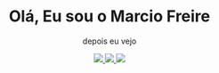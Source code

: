<div align="center">
   <h1>  Olá, Eu sou o Marcio Freire </h1>
</div>
<div align="center">
 
   <p>depois eu vejo</p>
</div>

<div align="center"> 
   <a href = "mailto:marciofreire99@outlook.com" target="_blank">
    <img src="https://img.shields.io/badge/-Gmail-%23333?style=for-the-badge&logo=gmail&logoColor=emerald">
  </a>
  <a href="https://www.linkedin.com/in/jo%C3%A3o-pedro-mattos-rodrigues-camargo-23b52a25b/" target="_blank">
    <img src="https://img.shields.io/badge/-LinkedIn-%230077B5?style=for-the-badge&logo=linkedin&logoColor=emerald">
  </a> 
   <a href = "https://jotapemattos-portfolio.vercel.app" target="_blank">
    <img src="https://img.shields.io/badge/-Website-ffffff?style=for-the-badge&logo=circle&logoColor=emerald">
</a>
</div>
